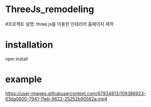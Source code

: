 # ThreeJs_remodeling

#프로젝트 설명: 
  three.js를 이용한 인테리어 홈페이지 제작
  
 # installation
 npm install
 
 # example

https://user-images.githubusercontent.com/67934813/109386923-63da0600-7941-11eb-9622-25252b90562a.mp4
